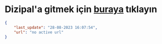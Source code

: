 # Dizipal'a gitmek için [buraya](None) tıklayın
        
```json
{
    "last_update": "28-08-2023 16:07:54",
    "url": "no active url"
}
```